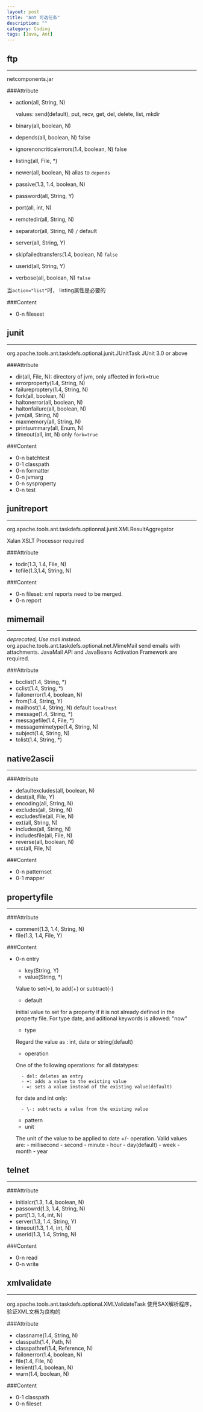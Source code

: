 ```yaml
---
layout: post
title: "Ant 可选任务"
description: ""
category: Coding
tags: [Java, Ant]
---
```


ftp
--------------
***

netcomponents.jar

###Attribute

- action(all, String, N)
	
	values: send(default), put, recv, get, del, delete, list, mkdir 

- binary(all, boolean, N)
- depends(all, boolean, N) false
- ignorenoncriticalerrors(1.4, boolean, N) false
- listing(all, File, *)
- newer(all, boolean, N) alias to `depends`
- passive(1.3, 1.4, boolean, N)
- password(all, String, Y)
- port(all, int, N)
- remotedir(all, String, N)
- separator(all, String, N) `/` default
- server(all, String, Y)
- skipfailedtransfers(1.4, boolean, N) `false`
- userid(all, String, Y)
- verbose(all, boolean, N) `false`

当`action="list"`时， listing属性是必要的

###Content

- 0-n filesest

junit
-------------
***

org.apache.tools.ant.taskdefs.optional.junit.JUnitTask
JUnit 3.0 or above

###Attribute

- dir(all, File, N): directory of jvm, only affected in fork=true
- errorproperty(1.4, String, N)
- failureproptery(1.4, String, N)
- fork(all, boolean, N)
- haltonerror(all, boolean, N)
- haltonfailure(all, boolean, N)
- jvm(all, String, N)
- maxmemory(all, String, N)
- printsummary(all, Enum, N)
- timeout(all, int, N) only `fork=true`

###Content

- 0-n batchtest
- 0-1 classpath
- 0-n formatter
- 0-n jvmarg
- 0-n sysproperty
- 0-n test

junitreport
--------------
***

org.apache.tools.ant.taskdefs.optionnal.junit.XMLResultAggregator

Xalan XSLT Processor required

###Attribute

- todir(1.3, 1.4, File, N)
- tofile(1.3,1.4, String, N)

###Content

- 0-n fileset: xml reports need to be merged.
- 0-n report

mimemail
----------------------
***

*deprecated, Use mail instead.*
org.apache.tools.ant.taskdefs.optional.net.MimeMail
send emails with attachments. JavaMail API and JavaBeans Activation Framework are required.

###Attribute

- bcclist(1.4, String, *)
- cclist(1.4, String, *)
- failonerror(1.4, boolean, N)
- from(1.4, String, Y)
- mailhost(1.4, String, N) default `localhost`
- message(1.4, String, *)
- messagefile(1.4, File, *)
- messagemimetype(1.4, String, N)
- subject(1.4, String, N)
- tolist(1.4, String, *)

native2ascii
---------------
***

###Attribute

- defaultexcludes(all, boolean, N)
- dest(all, File, Y)
- encoding(all, String, N)
- excludes(all, String, N)
- excludesfile(all, File, N)
- ext(all, String, N)
- includes(all, String, N)
- includesfile(all, File, N)
- reverse(all, boolean, N)
- src(all, File, N)

###Content

- 0-n patternset
- 0-1 mapper

propertyfile
----------------
***

###Attribute

- comment(1.3, 1.4, String, N)
- file(1.3, 1.4, File, Y)

###Content

- 0-n entry
	- key(String, Y)
	- value(String, *)

	Value to set(=), to add(+) or subtract(-)

	- default

	initial value to set for a property if it is not already defined in the property file. For type date, and aditional keywords is allowed: "now"

	- type

	Regard the value as : int, date or string(default)

	- operation

	One of the following operations:
	for all datatypes:

		- del: deletes an entry
		- +: adds a value to the existing value
		- =: sets a value instead of the existing value(default)

	for date and int only:

		- \-: subtracts a value from the existing value

	- pattern
	- unit

	The unit of the value to be applied to date +/- operation. Valid values are:
		- millisecond
		- second
		- minute
		- hour
		- day(default)
		- week
		- month
		- year

telnet
-----------------
***

###Attribute

- initialcr(1.3, 1.4, boolean, N)
- passowrd(1.3, 1.4, String, N)
- port(1.3, 1.4, int, N)
- server(1.3, 1.4, String, Y)
- timeout(1.3, 1.4, int, N)
- userid(1.3, 1.4, String, N)

###Content

- 0-n read
- 0-n write

xmlvalidate
----------------
***

org.apache.tools.ant.taskdefs.optional.XMLValidateTask
使用SAX解析程序，验证XML文档为良构的

###Attribute

- classname(1.4, String, N)
- classpath(1.4, Path, N)
- classpathref(1.4, Reference, N)
- failonerror(1.4, boolean, N)
- file(1.4, File, N)
- lenient(1.4, boolean, N)
- warn(1.4, boolean, N)

###Content

- 0-1 classpath
- 0-n fileset
